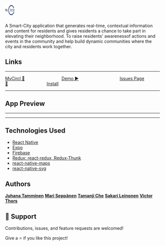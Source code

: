 # <img src="./assets/Logo.png" height="32" width="32"/>

A  Smart-City application that generates real-time, contextual information and content for residents and gives residents a chance to take part in elevating their neighborhood.​
To raise residents' awareness ​of actions and events in the community and help build dynamic communities where the city and residents work together.​

## Links
<hr/>

 [MyCircl 📁](https://github.com/JuhanaTa/myCircle) &emsp;&emsp;&emsp;&emsp;&emsp;&emsp;&emsp;&emsp; [Demo ▶️](https://github.com/JuhanaTa/myCircle) &emsp;&emsp;&emsp;&emsp;&emsp;&emsp;&emsp;&emsp;&emsp; [Issues Page 🐛](https://github.com/JuhanaTa/myCircle/issues)&emsp;&emsp;&emsp;&emsp;&emsp;&emsp;&emsp;&emsp;&emsp;[Install]()

<hr/>

## App Preview
<hr/>


<hr/>

## Technologies Used

- [React Native](https://reactnative.dev/)
- [Expo](https://expo.dev/)
- [Firebase](https://firebase.google.com/)
- [Redux: react-redux, Redux-Thunk](https://redux.js.org/introduction/getting-started)
- [react-native-maps](https://github.com/react-native-maps/react-native-maps)
- [react-native-svg](https://github.com/react-native-svg/react-native-svg)

## Authors

**[Juhana Tamminen](https://github.com/JuhanaTa)**
**[Mari Seppänen](https://github.com/mariksep)**
**[Tamanji Che](https://github.com/ambeche)**
**[Sakari Leinonen](https://www.linkedin.com/in/sakari-leinonen/)**
**[Victor Thors](https://www.linkedin.com/in/victorthors/)**

## 🤝 Support

Contributions, issues, and feature requests are welcomed!

Give a ⭐️ if you like this project!
